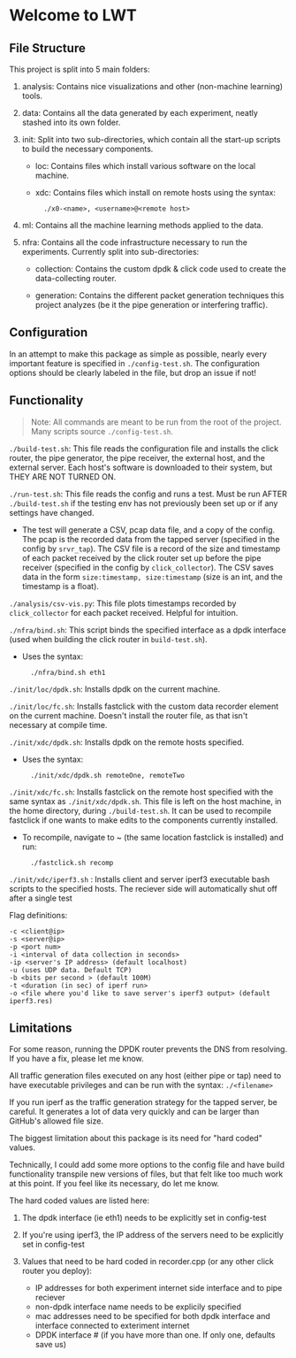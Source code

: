 # Welcome to LWT

## File Structure

This project is split into 5 main folders:

1) analysis: Contains nice visualizations and other (non-machine learning) tools.

2) data: Contains all the data generated by each experiment, neatly stashed into its own folder.

3) init: Split into two sub-directories, which contain all the start-up scripts to build the necessary components.

    - loc: Contains files which install various software on the local machine.

    - xdc: Contains files which install on remote hosts using the syntax:

            ./x0-<name>, <username>@<remote host>

4) ml: Contains all the machine learning methods applied to the data.

5) nfra: Contains all the code infrastructure necessary to run the experiments. Currently split into sub-directories:

    - collection: Contains the custom dpdk & click code used to create the data-collecting router.

    - generation: Contains the different packet generation techniques this project analyzes (be it the pipe generation or interfering traffic).

## Configuration

In an attempt to make this package as simple as possible, nearly every important feature is specified in `./config-test.sh`. The configuration options should be clearly labeled in the file, but drop an issue if not!

## Functionality

> Note: All commands are meant to be run from the root of the project. Many scripts source `./config-test.sh`.

`./build-test.sh`: This file reads the configuration file and installs the click router, the pipe generator, the pipe receiver, the external host, and the external server. Each host's software is downloaded to their system, but THEY ARE NOT TURNED ON.

`./run-test.sh`: This file reads the config and runs a test. Must be run AFTER `./build-test.sh` if the testing env has not previously been set up or if any settings have changed.

- The test will generate a CSV, pcap data file, and a copy of the config. The pcap is the recorded data from the tapped server (specified in the config by `srvr_tap`). The CSV file is a record of the size and timestamp of each packet received by the click router set up before the pipe receiver (specified in the config by `click_collector`). The CSV saves data in the form `size:timestamp, size:timestamp` (size is an int, and the timestamp is a float).

`./analysis/csv-vis.py`: This file plots timestamps recorded by `click_collector` for each packet received. Helpful for intuition.

`./nfra/bind.sh`: This script binds the specified interface as a dpdk interface (used when building the click router in `build-test.sh`).

- Uses the syntax:

        ./nfra/bind.sh eth1

`./init/loc/dpdk.sh`: Installs dpdk on the current machine.

`./init/loc/fc.sh`: Installs fastclick with the custom data recorder element on the current machine. Doesn't install the router file, as that isn't necessary at compile time.

`./init/xdc/dpdk.sh`: Installs dpdk on the remote hosts specified.

- Uses the syntax:

        ./init/xdc/dpdk.sh remoteOne, remoteTwo

`./init/xdc/fc.sh`: Installs fastclick on the remote host specified with the same syntax as `./init/xdc/dpdk.sh`. This file is left on the host machine, in the home directory, during `./build-test.sh`. It can be used to recompile fastclick if one wants to make edits to the components currently installed.

- To recompile, navigate to ~ (the same location fastclick is installed) and run:

        ./fastclick.sh recomp

`./init/xdc/iperf3.sh` : Installs client and server iperf3 executable bash scripts to the specified hosts. The reciever side will automatically shut off after a single test

Flag definitions:

    -c <client@ip> 
    -s <server@ip> 
    -p <port num> 
    -i <interval of data collection in seconds> 
    -ip <server's IP address> (default localhost) 
    -u (uses UDP data. Default TCP) 
    -b <bits per second > (default 100M)
    -t <duration (in sec) of iperf run>
    -o <file where you'd like to save server's iperf3 output> (default iperf3.res)

## Limitations

For some reason, running the DPDK router prevents the DNS from resolving. If you have a fix, please let me know.

All traffic generation files executed on any host (either pipe or tap) need to have executable privileges and can be run with the syntax: `./<filename>`

If you run iperf as the traffic generation strategy for the tapped server, be careful. It generates a lot of data very quickly and can be larger than GitHub's allowed file size.

The biggest limitation about this package is its need for "hard coded" values. 

Technically, I could add some more options to the config file and have build functionality transpile new versions of files, but that felt like too much work at this point. If you feel like its necessary, do let me know. 

The hard coded values are listed here:

1) The dpdk interface (ie eth1) needs to be explicitly set in config-test

2) If you're using iperf3, the IP address of the servers need to be explicitly set in config-test

2) Values that need to be hard coded in recorder.cpp (or any other click router you deploy):

    - IP addresses for both experiment internet side interface and to pipe reciever
    - non-dpdk interface name needs to be explicily specified 
    - mac addresses need to be specified for both dpdk interface and interface connected to exteriment internet
    - DPDK interface # (if you have more than one. If only one, defaults save us)

